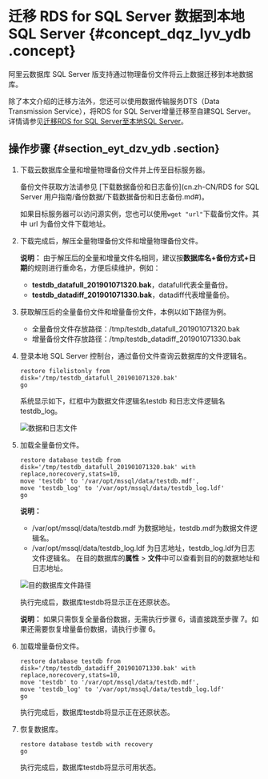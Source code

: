 # 迁移 RDS for SQL Server 数据到本地 SQL Server {#concept_dqz_lyv_ydb .concept}

阿里云数据库 SQL Server 版支持通过物理备份文件将云上数据迁移到本地数据库。

除了本文介绍的迁移方法外，您还可以使用数据传输服务DTS（Data Transmission Service），将RDS for SQL Server增量迁移至自建SQL Server。详情请参见[迁移RDS for SQL Server至本地SQL Server](https://help.aliyun.com/document_detail/126227.html)。

## 操作步骤 {#section_eyt_dzv_ydb .section}

1.  下载云数据库全量和增量物理备份文件并上传至目标服务器。

    备份文件获取方法请参见 [下载数据备份和日志备份](cn.zh-CN/RDS for SQL Server 用户指南/备份数据/下载数据备份和日志备份.md#)。

    如果目标服务器可以访问源实例，您也可以使用`wget "url"`下载备份文件。其中 url 为备份文件下载地址。

2.  下载完成后，解压全量物理备份文件和增量物理备份文件。

    **说明：** 由于解压后的全量和增量文件名相同，建议按**数据库名+备份方式+日期**的规则进行重命名，方便后续维护，例如：

    -   **testdb\_datafull\_201901071320.bak**，datafull代表全量备份。
    -   **testdb\_datadiff\_201901071330.bak**，datadiff代表增量备份。
3.  获取解压后的全量备份文件和增量备份文件，本例以如下路径为例。
    -   全量备份文件存放路径：/tmp/testdb\_datafull\_201901071320.bak
    -   增量备份文件存放路径：/tmp/testdb\_datadiff\_201901071330.bak
4.  登录本地 SQL Server 控制台，通过备份文件查询云数据库的文件逻辑名。

    ``` {#codeblock_cob_bot_fwe}
    restore filelistonly from disk='/tmp/testdb_datafull_201901071320.bak'  
    go
    ```

    系统显示如下，红框中为数据文件逻辑名testdb 和日志文件逻辑名testdb\_log。

    ![数据和日志文件](http://static-aliyun-doc.oss-cn-hangzhou.aliyuncs.com/assets/img/41615/156375842436252_zh-CN.png)

5.  加载全量备份文件。

    ``` {#codeblock_f62_2cv_l0v}
    restore database testdb from disk='/tmp/testdb_datafull_201901071320.bak' with   replace,norecovery,stats=10,  
    move 'testdb' to '/var/opt/mssql/data/testdb.mdf',  
    move 'testdb_log' to '/var/opt/mssql/data/testdb_log.ldf'  
    go
    ```

    **说明：** 

    -   /var/opt/mssql/data/testdb.mdf 为数据地址，testdb.mdf为数据文件逻辑名。
    -   /var/opt/mssql/data/testdb\_log.ldf 为日志地址，testdb\_log.ldf为日志文件逻辑名。
    在目的数据库的**属性** \> **文件**中可以查看到目的的数据地址和日志地址。

    ![目的数据库文件路径](http://static-aliyun-doc.oss-cn-hangzhou.aliyuncs.com/assets/img/41615/156375842436253_zh-CN.png)

    执行完成后，数据库testdb将显示正在还原状态。

    **说明：** 如果只需恢复全量备份数据，无需执行步骤 6，请直接跳至步骤 7。如果还需要恢复增量备份数据，请执行步骤 6。

6.  加载增量备份文件。

    ``` {#codeblock_kvo_a1i_mn9}
    restore database testdb from disk='/tmp/testdb_datadiff_201901071330.bak' with   replace,norecovery,stats=10,  
    move 'testdb' to '/var/opt/mssql/data/testdb.mdf',  
    move 'testdb_log' to '/var/opt/mssql/data/testdb_log.ldf'
    go
    ```

    执行完成后，数据库testdb将显示正在还原状态。

7.  恢复数据库。

    ``` {#codeblock_mey_s62_oij}
    restore database testdb with recovery  
    go
    ```

    执行完成后，数据库testdb将显示可用状态。


